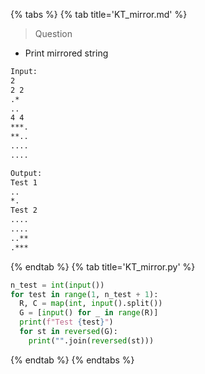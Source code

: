 {% tabs %}
{% tab title='KT_mirror.md' %}

> Question

* Print mirrored string

```txt
Input:
2
2 2
.*
..
4 4
***.
**..
....
....

Output:
Test 1
..
*.
Test 2
....
....
..**
.***
```

{% endtab %}
{% tab title='KT_mirror.py' %}

```py
n_test = int(input())
for test in range(1, n_test + 1):
  R, C = map(int, input().split())
  G = [input() for _ in range(R)]
  print(f"Test {test}")
  for st in reversed(G):
    print("".join(reversed(st)))
```

{% endtab %}
{% endtabs %}
